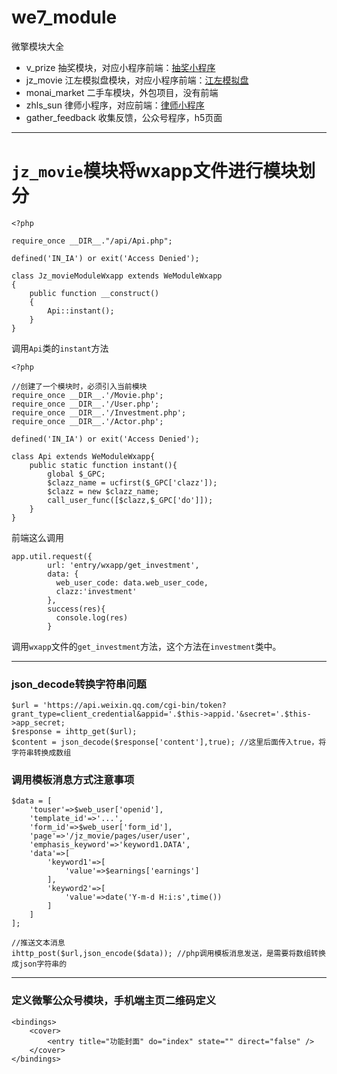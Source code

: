 # we7_module
微擎模块大全

* v_prize 抽奖模块，对应小程序前端：[抽奖小程序](https://github.com/qq3245096941/wxapp_prize)
* jz_movie 江左模拟盘模块，对应小程序前端：[江左模拟盘](https://github.com/qq3245096941/jz_movie_weapp)
* monai_market 二手车模块，外包项目，没有前端
* zhls_sun 律师小程序，对应前端：[律师小程序](https://github.com/qq3245096941/zhls_sun_weapp)
* gather_feedback 收集反馈，公众号程序，h5页面


***
# ``jz_movie``模块将wxapp文件进行模块划分
```
<?php

require_once __DIR__."/api/Api.php";

defined('IN_IA') or exit('Access Denied');

class Jz_movieModuleWxapp extends WeModuleWxapp
{
    public function __construct()
    {
        Api::instant();
    }
}
```
调用``Api``类的``instant``方法
```
<?php

//创建了一个模块时，必须引入当前模块
require_once __DIR__.'/Movie.php';
require_once __DIR__.'/User.php';
require_once __DIR__.'/Investment.php';
require_once __DIR__.'/Actor.php';

defined('IN_IA') or exit('Access Denied');

class Api extends WeModuleWxapp{
    public static function instant(){
        global $_GPC;
        $clazz_name = ucfirst($_GPC['clazz']);
        $clazz = new $clazz_name;
        call_user_func([$clazz,$_GPC['do']]);
    }
}
```
前端这么调用
```
app.util.request({
        url: 'entry/wxapp/get_investment',
        data: {
          web_user_code: data.web_user_code,
          clazz:'investment'
        },
        success(res){
          console.log(res)
        }
```
调用``wxapp``文件的``get_investment``方法，这个方法在``investment``类中。
***
### json_decode转换字符串问题

```
$url = 'https://api.weixin.qq.com/cgi-bin/token?grant_type=client_credential&appid='.$this->appid.'&secret='.$this->app_secret;
$response = ihttp_get($url);
$content = json_decode($response['content'],true); //这里后面传入true，将字符串转换成数组
```
### 调用模板消息方式注意事项
```
$data = [
    'touser'=>$web_user['openid'],
    'template_id'=>'...',
    'form_id'=>$web_user['form_id'],
    'page'=>'/jz_movie/pages/user/user',
    'emphasis_keyword'=>'keyword1.DATA',
    'data'=>[
        'keyword1'=>[
            'value'=>$earnings['earnings']
        ],
        'keyword2'=>[
            'value'=>date('Y-m-d H:i:s',time())
        ]
    ]
];

//推送文本消息
ihttp_post($url,json_encode($data)); //php调用模板消息发送，是需要将数组转换成json字符串的
```
***
### 定义微擎公众号模块，手机端主页二维码定义
```
<bindings>
    <cover>
        <entry title="功能封面" do="index" state="" direct="false" />
    </cover>
</bindings>
```

